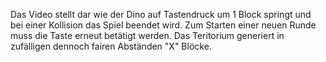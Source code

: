 Das Video stellt dar wie der Dino auf Tastendruck um 1 Block springt und bei einer Kollision das Spiel beendet wird.
Zum Starten einer neuen Runde muss die Taste erneut betätigt werden.
Das Teritorium generiert in zufälligen dennoch fairen Abständen "X" Blöcke.
